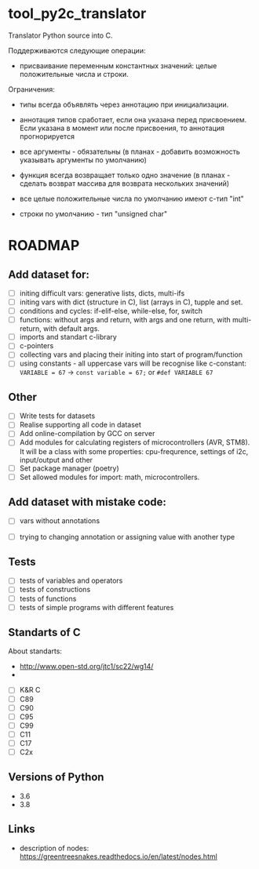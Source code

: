 # tool_py2c_translator

Translator Python source into C.

Поддерживаются следующие операции:
- присваивание переменным константных значений: целые положительные числа и строки.

Ограничения:
- типы всегда объявлять через аннотацию при инициализации.
- аннотация типов сработает, если она указана перед присвоением. Если указана в момент или после присвоения, то аннотация прогнорируется
- все аргументы - обязательны (в планах - добавить возможность указывать аргументы по умолчанию)
- функция всегда возвращает только одно значение (в планах - сделать возврат массива для возврата нескольких значений)

- все целые положительные числа по умолчанию имеют c-тип "int"
- строки по умолчанию - тип "unsigned char"

# ROADMAP

## Add dataset for:
- [ ] initing difficult vars: generative lists, dicts, multi-ifs
- [ ] initing vars with dict (structure in C), list (arrays in C), tupple and set.
- [ ] conditions and cycles: if-elif-else, while-else, for, switch
- [ ] functions: without args and return, with args and one return, with multi-return, with default args.
- [ ] imports and standart c-library
- [ ] c-pointers
- [ ] collecting vars and placing their initing into start of program/function
- [ ] using constants - all uppercase vars will be recognise like c-constant: `VARIABLE = 67` -> `const variable = 67;` or `#def VARIABLE 67`

## Other

- [ ] Write tests for datasets
- [ ] Realise supporting all code in dataset
- [ ] Add online-compilation by GCC on server
- [ ] Add modules for calculating registers of microcontrollers (AVR, STM8). It will be a class with some properties: cpu-frequrence, settings of i2c, input/output and other
- [ ] Set package manager (poetry)
- [ ] Set allowed modules for import: math, microcontrollers.

## Add dataset with mistake code:

- [ ] vars without annotations
- [ ] trying to changing annotation or assigning value with another type


## Tests
- [ ] tests of variables and operators
- [ ] tests of constructions
- [ ] tests of functions
- [ ] tests of simple programs with different features

## Standarts of C

About standarts:
- http://www.open-std.org/jtc1/sc22/wg14/
- 

- [ ] K&R C
- [ ] C89
- [ ] C90
- [ ] C95
- [ ] C99
- [ ] C11
- [ ] C17
- [ ] C2x

## Versions of Python

- 3.6
- 3.8

## Links

- description of nodes: https://greentreesnakes.readthedocs.io/en/latest/nodes.html